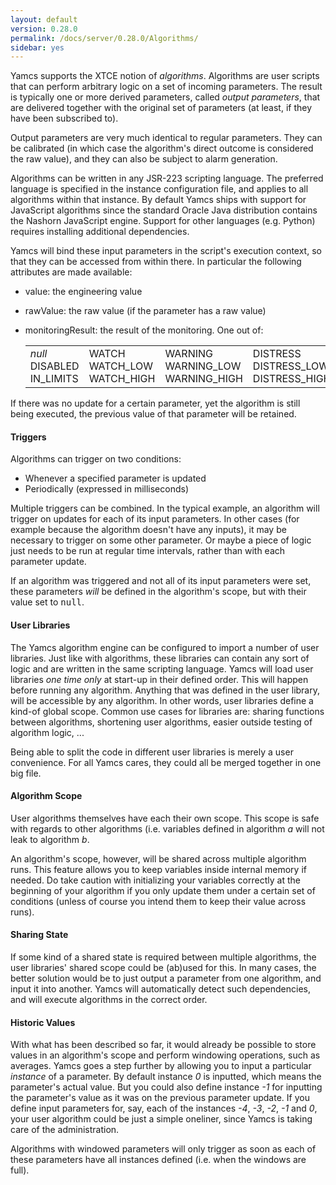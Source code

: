 ```yaml
---
layout: default
version: 0.28.0
permalink: /docs/server/0.28.0/Algorithms/
sidebar: yes
---
```


Yamcs supports the XTCE notion of *algorithms*. Algorithms are user scripts that can perform arbitrary logic on a set of incoming parameters. The result is typically one or more derived parameters, called *output parameters*, that are delivered together with the original set of parameters (at least, if they have been subscribed to).
        
Output parameters are very much identical to regular parameters. They can be calibrated (in which case the algorithm's direct outcome is considered the raw value), and they can also be subject to alarm generation.

Algorithms can be written in any JSR-223 scripting language. The preferred language is specified in the instance configuration file, and applies to all algorithms within that instance. By default Yamcs ships with support for JavaScript algorithms since the standard Oracle Java distribution contains the Nashorn JavaScript engine. Support for other languages (e.g. Python) requires installing additional dependencies.

Yamcs will bind these input parameters in the script's execution context, so that they can be accessed from within there. In particular the following attributes are made available:

* value: the engineering value
* rawValue: the raw value (if the parameter has a raw value)
* monitoringResult: the result of the monitoring. One out of:

    <table class="inline">
        <tr>
            <td>
                <em>null</em><br>
                DISABLED<br>
                IN_LIMITS
            </td>
            <td>
                WATCH<br>
                WATCH_LOW<br>
                WATCH_HIGH
            </td>
            <td>
                WARNING<br>
                WARNING_LOW<br>
                WARNING_HIGH
            </td>
            <td>
                DISTRESS<br>
                DISTRESS_LOW<br>
                DISTRESS_HIGH
            </td>
            <td>
                CRITICAL<br>
                CRITICAL_LOW<br>
                CRITICAL_HIGH
            </td>
            <td>
                SEVERE<br>
                SEVERE_LOW<br>
                SEVERE_HIGH
            </td>
        </tr>
    </table>

If there was no update for a certain parameter, yet the algorithm is still being executed, the previous value of that parameter will be retained.
    
#### Triggers
Algorithms can trigger on two conditions:
* Whenever a specified parameter is updated
* Periodically (expressed in milliseconds)

Multiple triggers can be combined. In the typical example, an algorithm will trigger on updates for each of its input parameters. In other cases (for example because the algorithm doesn't have any inputs), it may be necessary to trigger on some other parameter. Or maybe a piece of logic just needs to be run at regular time intervals, rather than with each parameter update.

If an algorithm was triggered and not all of its input parameters were set, these parameters *will* be defined in the algorithm's scope, but with their value set to <tt>null</tt>.

#### User Libraries
The Yamcs algorithm engine can be configured to import a number of user libraries. Just like with algorithms, these libraries can contain any sort of logic and are written in the same scripting language. Yamcs will load user libraries *one time only* at start-up in their defined order. This will happen before running any algorithm. Anything that was defined in the user library, will be accessible by any algorithm. In other words, user libraries define a kind-of global scope. Common use cases for libraries are: sharing functions between algorithms, shortening user algorithms, easier outside testing of algorithm logic, ...
            
Being able to split the code in different user libraries is merely a user convenience. For all Yamcs cares, they could all be merged together in one big file.
        
#### Algorithm Scope
User algorithms themselves have each their own scope. This scope is safe with regards to other algorithms (i.e. variables defined in algorithm *a* will not leak to algorithm *b*.

An algorithm's scope, however, will be shared across multiple algorithm runs. This feature allows you to keep variables inside internal memory if needed. Do take caution with initializing your variables correctly at the beginning of your algorithm if you only update them under a certain set of conditions (unless of course you intend them to keep their value across runs).

#### Sharing State
If some kind of a shared state is required between multiple algorithms, the user libraries' shared scope could be (ab)used for this. In many cases, the better solution would be to just output a parameter from one algorithm, and input it into another. Yamcs will automatically detect such dependencies, and will execute algorithms in the correct order.
        
#### Historic Values
With what has been described so far, it would already be possible to store values in an algorithm's scope and perform windowing operations, such as averages. Yamcs goes a step further by allowing you to input a particular *instance* of a parameter. By default instance *0* is inputted, which means the parameter's actual value. But you could also define instance *-1* for inputting the parameter's value as it was on the previous parameter update. If you define input parameters for, say, each of the instances *-4*, *-3*, *-2*, *-1* and *0*, your user algorithm could be just a simple oneliner, since Yamcs is taking care of the administration.

Algorithms with windowed parameters will only trigger as soon as each of these parameters have all instances defined (i.e. when the windows are full).
